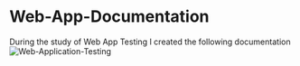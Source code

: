 # Web-App-Documentation

During the study of Web App Testing I created the following documentation 
![Web-Application-Testing](https://github.com/Artem-Mezhuev/Web-App-Documentation/assets/116815884/75b34d81-2f0c-4407-951c-14655e8c2b64)
